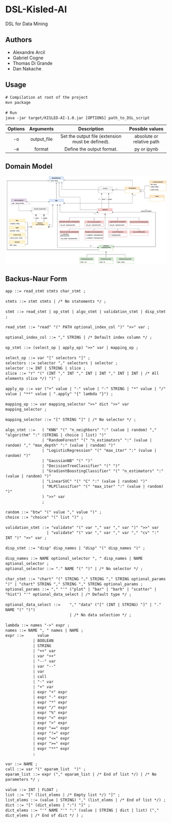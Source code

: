 # DSL-Kisled-AI
DSL for Data Mining

## Authors
* Alexandre Arcil
* Gabriel Cogne
* Thomas Di Grande
* Dan Nakache

## Usage
```shell
# Compilation at root of the project
mvn package

# Run
java -jar target/KISLED-AI-1.0.jar [OPTIONS] path_to_DSL_script
```

| Options |  Arguments  |                   Description                    |      Possible values      |
|:-------:|:-----------:|:------------------------------------------------:|:-------------------------:|
|   -o    | output_file | Set the output file (extension must be defined). | absolute or relative path |
|   -e    |   format    |            Define the output format.             |        py or ipynb        |

## Domain Model
![Domain Model](images/Domain_Model.png)

## Backus-Naur Form

```bnf
app ::= read_stmt stmts char_stmt ;

stmts ::= stmt stmts | /* No statements */ ;

stmt ::= read_stmt | op_stmt | algo_stmt | validation_stmt | disp_stmt ;

read_stmt ::= "read" "(" PATH optional_index_col ")" ">>" var ;

optional_index_col ::= "," STRING | /* Default index column */ ;

op_stmt ::= (select_op | apply_op) ">>" var | mapping_op ;

select_op ::= var "[" selectors "]" ;
selectors ::= selector "," selectors | selector ;
selector ::= INT | STRING | slice ;
slice ::= "r" "(" (INT "," INT "," INT | INT "," INT | INT | /* All elements slice */) ")" ;

apply_op ::= var ("+" value | "-" value | "-" STRING | "*" value | "/" value | "**" value | ".apply" "{" lambda "}") ;

mapping_op ::= var mapping_selector ">>" dict ">>" var mapping_selector ;

mapping_selector ::= "[" STRING "]" | /* No selector */ ;

algo_stmt ::=   ( "KNN" "(" "n_neighbors" ":" (value | random) "," "algorithm" ":" (STRING | choice | list) ")" 
                | "RandomForest" "(" "n_estimators" ":" (value | random) "," "max_depth" ":" (value | random) ")"
                | "LogisticRegression" "(" "max_iter" ":" (value | random) ")"
                | "GaussianNB" "(" ")"
                | "DecisionTreeClassifier" "(" ")"
                | "GradientBoostingClassifier" "(" "n_estimators" ":" (value | random) ")"
                | "LinearSVC" "(" "C" ":" (value | random) ")"
                | "MLPClassifier" "(" "max_iter" ":" (value | random) ")"
                ) ">>" var
                ;

random ::= "btw" "(" value "," value ")" ;
choice ::= "choice" "(" list ")" ;

validation_stmt ::= "validate" "(" var "," var "," var ")" ">>" var 
                  | "validate" "(" var "," var "," var "," "cv" ":" INT ")" ">>" var ;

disp_stmt ::= "disp" disp_names | "disp" "(" disp_names ")" ;

disp_names ::= NAME optional_selector ", " disp_names | NAME optional_selector ;
optional_selector ::= "." NAME "(" ")" | /* No selector */ ;

char_stmt ::= "chart" "(" STRING "," STRING "," STRING optional_params ")" | "chart" STRING "," STRING "," STRING optional_params ;
optional_params ::= "," "'" ("plot" | "bar" | "barh" | "scatter" | "hist") "'" optional_data_select | /* Default type */ ;

optional_data_select ::=    "," "data" ("[" (INT | STRING) "]" | "." NAME "(" ")")
                            | /* No data selection */ ;

lambda ::= names "->" expr ;
names ::= NAME ", " names | NAME ;
expr ::=      value 
            | BOOLEAN 
            | STRING
            | "++" var
            | var "++"
            | "--" var
            | var "--"
            | var
            | call
            | "-" var
            | "+" var
            | expr "+" expr
            | expr "-" expr
            | expr "*" expr
            | expr "/" expr
            | expr "%" expr
            | expr "<" expr
            | expr ">" expr
            | expr "==" expr
            | expr "!=" expr
            | expr "<=" expr
            | expr ">=" expr
            | expr "**" expr
            ;

var ::= NAME ;
call ::= var "(" eparam_list  ")" ;
eparam_list ::= expr ("," eparam_list | /* End of list */) | /* No parameters */ ;

value ::= INT | FLOAT ;
list ::= "[" (list_elems | /* Empty list */) "]" ;
list_elems ::= (value | STRING) "," (list_elems | /* End of list */) ;
dict ::= "[" (dict_elems | ":") "]" ;
dict_elems ::= "'" NAME "'" ":" (value | STRING | dict | list) ("," dict_elems | /* End of dict */ ) ;
```